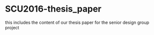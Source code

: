 # SCU2016-thesis_paper
this includes the content of our thesis paper for the senior design group project
